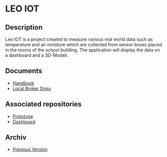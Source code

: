 # LEO IOT

## Description
Leo IOT is a project created to measure various real world data
such as temperature and air moisture which are collected from sensor
boxes placed in the rooms of the school building. The application
will display the data on a dashboard and a 3D-Modell.

## Documents

- [Handbook](https://htl-leonding-project.github.io/leo-iot/)
- [Local Broker Doku](https://2021-4ahitm-itp.github.io/01-project-proposal-school-iot/Localbroker_Doku)

## Associated repositories

- [Prototype](https://github.com/QuirinEcker/quarkus-mqtt)
- [Dashboard](https://github.com/sknogler/leoiot-new-dashboard)

## Archiv

- [Previous Version](https://drive.google.com/drive/folders/1sIm3kAN1Gty35lSp5xbqtrQ_-PelBX2N)
